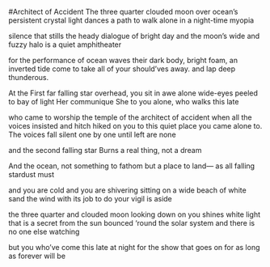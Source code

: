 #Architect of Accident
The three quarter clouded moon
over ocean’s persistent crystal light
dances a path to walk
alone in a night-time myopia

silence that stills the heady
dialogue of bright day
and the moon’s wide and fuzzy halo
is a quiet amphitheater

for the performance of ocean waves
their dark body, bright foam, 
an inverted tide
come to take all of
your should’ves away.
and lap
deep thunderous.

At the First far falling star
overhead, you sit in awe alone
wide-eyes peeled to bay of light
Her communique
She to you alone, who walks this late

who came to worship the temple of
the architect of accident
when all the voices insisted and
hitch hiked on you to this quiet place
you came alone to. The voices
fall silent one by one
until left are none

and the second falling star
Burns a real thing, not a dream

And the ocean, not something to fathom
but a place to land—
as all falling stardust must

and you are cold
and you are shivering
sitting on a wide beach of white sand
the wind with its job to do
your vigil is aside

the three quarter and clouded moon
looking down on you
shines white light that is
a secret from the sun bounced
‘round the solar system
and
there is no one else watching

but you
who’ve come
this late at night
for the show that
goes on
for as long
as forever
will be